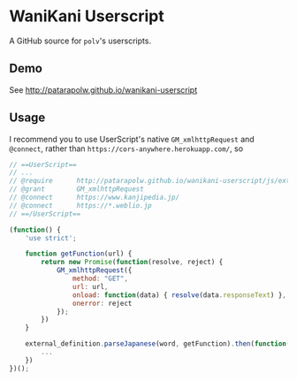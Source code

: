 # WaniKani Userscript

A GitHub source for `polv`'s userscripts.

## Demo

See <http://patarapolw.github.io/wanikani-userscript>

## Usage

I recommend you to use UserScript's native `GM_xmlhttpRequest` and `@connect`, rather than `https://cors-anywhere.herokuapp.com/`, so

```javascript
// ==UserScript==
// ...
// @require      http://patarapolw.github.io/wanikani-userscript/js/external_definition.min.js
// @grant        GM_xmlhttpRequest
// @connect      https://www.kanjipedia.jp/
// @connect      https://*.weblio.jp
// ==/UserScript==

(function() {
    'use strict';

    function getFunction(url) {
        return new Promise(function(resolve, reject) {
            GM_xmlhttpRequest({
                method: "GET",
                url: url,
                onload: function(data) { resolve(data.responseText) },
                onerror: reject
            });
        })
    }

    external_definition.parseJapanese(word, getFunction).then(function(r) {
        ...
    })
})();
```
